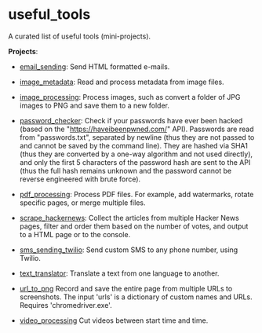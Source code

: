 # useful_tools

A curated list of useful tools (mini-projects).

**Projects**:

-   [email_sending](https://github.com/OAndris/useful_tools/tree/master/email_sending): Send HTML formatted e-mails.
-   [image_metadata](https://github.com/OAndris/useful_tools/tree/master/image_metadata): Read and process metadata from image files.
-   [image_processing](https://github.com/OAndris/useful_tools/tree/master/image_processing): Process images, such as convert a folder of JPG images to PNG and save them to a new folder.
-   [password_checker](https://github.com/OAndris/useful_tools/tree/master/password_checker): Check if your passwords have ever been hacked (based on the "https://haveibeenpwned.com/" API).
    Passwords are read from "passwords.txt", separated by newline (thus they are not passed to and cannot be saved by the command line).
    They are hashed via SHA1 (thus they are converted by a one-way algorithm and not used directly),
    and only the first 5 characters of the password hash are sent to the API (thus the full hash remains unknown and the password cannot be reverse engineered with brute force).
-   [pdf_processing](https://github.com/OAndris/useful_tools/tree/master/pdf_processing): Process PDF files. For example, add watermarks, rotate specific pages, or merge multiple files.
-   [scrape_hackernews](https://github.com/OAndris/useful_tools/tree/master/scrape_hackernews): Collect the articles from multiple Hacker News pages, filter and order them based on the number of votes, and output to a HTML page or to the console.
-   [sms_sending_twilio](https://github.com/OAndris/useful_tools/tree/master/sms_sending_twilio): Send custom SMS to any phone number, using Twilio.
-   [text_translator](https://github.com/OAndris/useful_tools/tree/master/text_translator): Translate a text from one language to another.
-   [url_to_png](https://github.com/OAndris/useful_tools/tree/master/url_to_png) Record and save the entire page from multiple URLs to screenshots. The input 'urls' is a dictionary of custom names and
    URLs. Requires 'chromedriver.exe'.

-   [video_processing](https://github.com/OAndris/useful_tools/tree/master/video_processing) Cut videos between start time and time.
